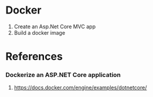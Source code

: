 # Docker

1. Create an Asp.Net Core MVC app
2. Build a docker image

# References

### Dockerize an ASP.NET Core application
1. https://docs.docker.com/engine/examples/dotnetcore/